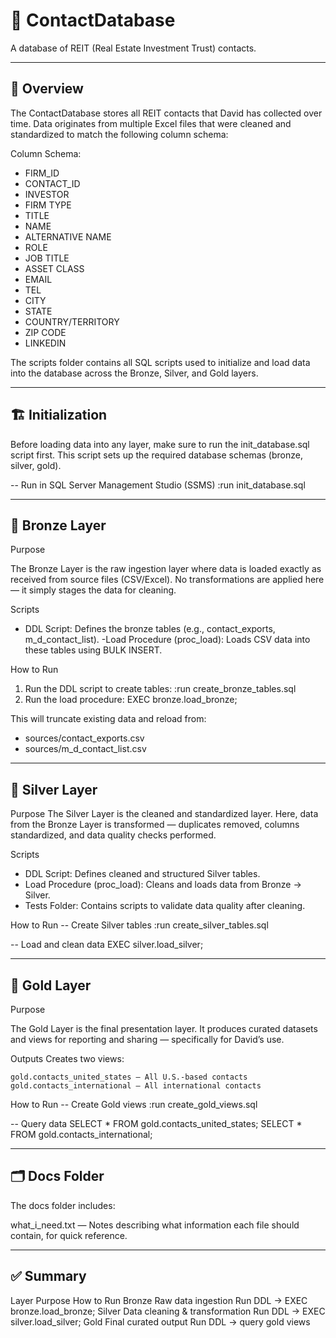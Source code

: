 # 🏢 ContactDatabase

A database of REIT (Real Estate Investment Trust) contacts.

---

## 📘 Overview

The ContactDatabase stores all REIT contacts that David has collected over time.
Data originates from multiple Excel files that were cleaned and standardized to match the following column schema:

Column Schema:
  - FIRM_ID
  - CONTACT_ID
  - INVESTOR
  - FIRM TYPE
  - TITLE
  - NAME
  - ALTERNATIVE NAME
  - ROLE
  - JOB TITLE
  - ASSET CLASS
  - EMAIL
  - TEL
  - CITY
  - STATE
  - COUNTRY/TERRITORY
  - ZIP CODE
  - LINKEDIN

The scripts folder contains all SQL scripts used to initialize and load data into the database across the Bronze, Silver, and Gold layers.

---

## 🏗️ Initialization
Before loading data into any layer, make sure to run the init_database.sql script first.
This script sets up the required database schemas (bronze, silver, gold).

-- Run in SQL Server Management Studio (SSMS)
:run init_database.sql

---

## 🥉 Bronze Layer
Purpose

The Bronze Layer is the raw ingestion layer where data is loaded exactly as received from source files (CSV/Excel).
No transformations are applied here — it simply stages the data for cleaning.

Scripts
  - DDL Script: Defines the bronze tables (e.g., contact_exports, m_d_contact_list).
  -Load Procedure (proc_load): Loads CSV data into these tables using BULK INSERT.

How to Run
  1. Run the DDL script to create tables:
      :run create_bronze_tables.sql
  2. Run the load procedure:
       EXEC bronze.load_bronze;

This will truncate existing data and reload from:
  - sources/contact_exports.csv
  - sources/m_d_contact_list.csv

---

## 🥈 Silver Layer
Purpose
The Silver Layer is the cleaned and standardized layer.
Here, data from the Bronze Layer is transformed — duplicates removed, columns standardized, and data quality checks performed.

Scripts
  - DDL Script: Defines cleaned and structured Silver tables.
  - Load Procedure (proc_load): Cleans and loads data from Bronze → Silver.
  - Tests Folder: Contains scripts to validate data quality after cleaning.

How to Run
-- Create Silver tables
:run create_silver_tables.sql

-- Load and clean data
EXEC silver.load_silver;

---

## 🥇 Gold Layer
Purpose

The Gold Layer is the final presentation layer.
It produces curated datasets and views for reporting and sharing — specifically for David’s use.

Outputs
Creates two views:
```
gold.contacts_united_states — All U.S.-based contacts
gold.contacts_international — All international contacts
```
How to Run
-- Create Gold views
:run create_gold_views.sql

-- Query data
SELECT * FROM gold.contacts_united_states;
SELECT * FROM gold.contacts_international;

---

## 🗂️ Docs Folder

The docs folder includes:

what_i_need.txt — Notes describing what information each file should contain, for quick reference.

---

## ✅ Summary
Layer	Purpose	How to Run
Bronze	Raw data ingestion	Run DDL → EXEC bronze.load_bronze;
Silver	Data cleaning & transformation	Run DDL → EXEC silver.load_silver;
Gold	Final curated output	Run DDL → query gold views
